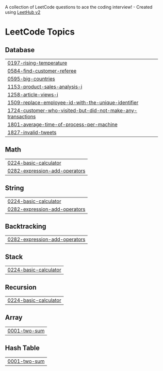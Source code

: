 A collection of LeetCode questions to ace the coding interview! - Created using [LeetHub v2](https://github.com/arunbhardwaj/LeetHub-2.0)
<!---LeetCode Topics Start-->
# LeetCode Topics
## Database
|  |
| ------- |
| [0197-rising-temperature](https://github.com/Tskaran/personalrecord-pr-/tree/master/0197-rising-temperature) |
| [0584-find-customer-referee](https://github.com/Tskaran/personalrecord-pr-/tree/master/0584-find-customer-referee) |
| [0595-big-countries](https://github.com/Tskaran/personalrecord-pr-/tree/master/0595-big-countries) |
| [1153-product-sales-analysis-i](https://github.com/Tskaran/personalrecord-pr-/tree/master/1153-product-sales-analysis-i) |
| [1258-article-views-i](https://github.com/Tskaran/personalrecord-pr-/tree/master/1258-article-views-i) |
| [1509-replace-employee-id-with-the-unique-identifier](https://github.com/Tskaran/personalrecord-pr-/tree/master/1509-replace-employee-id-with-the-unique-identifier) |
| [1724-customer-who-visited-but-did-not-make-any-transactions](https://github.com/Tskaran/personalrecord-pr-/tree/master/1724-customer-who-visited-but-did-not-make-any-transactions) |
| [1801-average-time-of-process-per-machine](https://github.com/Tskaran/personalrecord-pr-/tree/master/1801-average-time-of-process-per-machine) |
| [1827-invalid-tweets](https://github.com/Tskaran/personalrecord-pr-/tree/master/1827-invalid-tweets) |
## Math
|  |
| ------- |
| [0224-basic-calculator](https://github.com/Tskaran/personalrecord-pr-/tree/master/0224-basic-calculator) |
| [0282-expression-add-operators](https://github.com/Tskaran/personalrecord-pr-/tree/master/0282-expression-add-operators) |
## String
|  |
| ------- |
| [0224-basic-calculator](https://github.com/Tskaran/personalrecord-pr-/tree/master/0224-basic-calculator) |
| [0282-expression-add-operators](https://github.com/Tskaran/personalrecord-pr-/tree/master/0282-expression-add-operators) |
## Backtracking
|  |
| ------- |
| [0282-expression-add-operators](https://github.com/Tskaran/personalrecord-pr-/tree/master/0282-expression-add-operators) |
## Stack
|  |
| ------- |
| [0224-basic-calculator](https://github.com/Tskaran/personalrecord-pr-/tree/master/0224-basic-calculator) |
## Recursion
|  |
| ------- |
| [0224-basic-calculator](https://github.com/Tskaran/personalrecord-pr-/tree/master/0224-basic-calculator) |
## Array
|  |
| ------- |
| [0001-two-sum](https://github.com/Tskaran/personalrecord-pr-/tree/master/0001-two-sum) |
## Hash Table
|  |
| ------- |
| [0001-two-sum](https://github.com/Tskaran/personalrecord-pr-/tree/master/0001-two-sum) |
<!---LeetCode Topics End-->